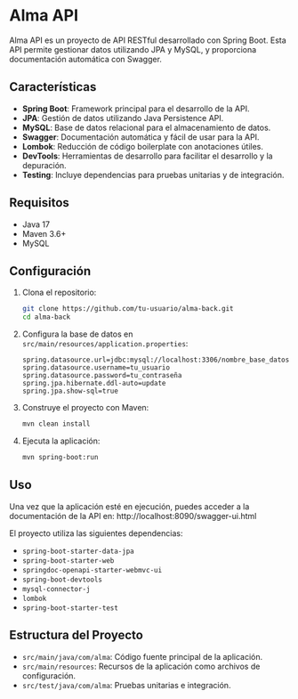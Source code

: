# Alma API

Alma API es un proyecto de API RESTful desarrollado con Spring Boot. Esta API permite gestionar datos utilizando JPA y MySQL, y proporciona documentación automática con Swagger.

## Características

- **Spring Boot**: Framework principal para el desarrollo de la API.
- **JPA**: Gestión de datos utilizando Java Persistence API.
- **MySQL**: Base de datos relacional para el almacenamiento de datos.
- **Swagger**: Documentación automática y fácil de usar para la API.
- **Lombok**: Reducción de código boilerplate con anotaciones útiles.
- **DevTools**: Herramientas de desarrollo para facilitar el desarrollo y la depuración.
- **Testing**: Incluye dependencias para pruebas unitarias y de integración.

## Requisitos

- Java 17
- Maven 3.6+
- MySQL

## Configuración

1. Clona el repositorio:

    ```bash
    git clone https://github.com/tu-usuario/alma-back.git
    cd alma-back
    ```

2. Configura la base de datos en `src/main/resources/application.properties`:

    ```properties
    spring.datasource.url=jdbc:mysql://localhost:3306/nombre_base_datos
    spring.datasource.username=tu_usuario
    spring.datasource.password=tu_contraseña
    spring.jpa.hibernate.ddl-auto=update
    spring.jpa.show-sql=true
    ```

3. Construye el proyecto con Maven:

    ```bash
    mvn clean install
    ```

4. Ejecuta la aplicación:

    ```bash
    mvn spring-boot:run
    ```

## Uso

Una vez que la aplicación esté en ejecución, puedes acceder a la documentación de la API en: http://localhost:8090/swagger-ui.html

El proyecto utiliza las siguientes dependencias:

- `spring-boot-starter-data-jpa`
- `spring-boot-starter-web`
- `springdoc-openapi-starter-webmvc-ui`
- `spring-boot-devtools`
- `mysql-connector-j`
- `lombok`
- `spring-boot-starter-test`

## Estructura del Proyecto

- `src/main/java/com/alma`: Código fuente principal de la aplicación.
- `src/main/resources`: Recursos de la aplicación como archivos de configuración.
- `src/test/java/com/alma`: Pruebas unitarias e integración.

